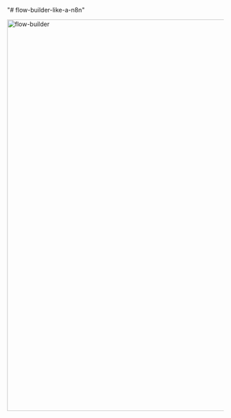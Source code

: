 "# flow-builder-like-a-n8n" 

<img width="1920" height="911" alt="flow-builder" src="https://github.com/user-attachments/assets/848be136-42ac-456e-9ccb-4274100d4e54" />
